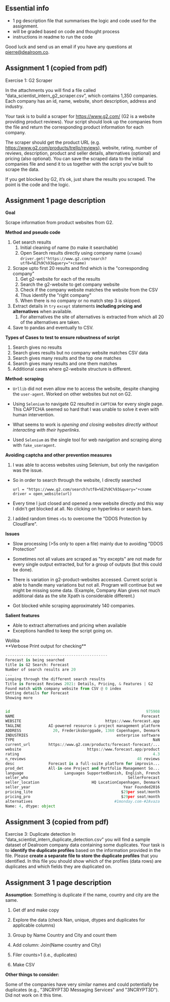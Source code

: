 ## Essential info

- 1 pg description file that summarises the logic and code used for
  the assignment.
- will be graded based on code and thought process
- instructions in readme to run the code

Good luck and send us an email if you have any questions at
pierre@dealroom.co.


## Assignment 1 (copied from pdf)

Exercise 1: G2 Scraper

In the attachments you will find a file called
“data\_scientist\_intern\_g2\_scraper.csv”, which contains 1,350
companies. Each company has an id, name, website, short description,
address and industry.

Your task is to build a scraper for https://www.g2.com/ (G2 is a
website providing product reviews). Your script should look up the
companies from the file and return the corresponding product
information for each company.

The scraper should get the product URL
(e.g. https://www.g2.com/products/trello/reviews), website, rating,
number of reviews, description, product and seller details,
alternatives (optional) and pricing (also optional). You can save the
scraped data to the initial companies file and send it to us together
with the script you’ve built to scrape the data.

If you get blocked by G2, it’s ok, just share the results you
scraped. The point is the code and the logic.


## Assignment 1 page description

**Goal**

Scrape information from product websites from G2.

**Method and pseudo code**

1. Get search results
   1. Initial cleaning of name (to make it searchable)
   2. Open Search results directly using company name (`cname`)
   `driver.get("https://www.g2.com/search?utf8=%E2%9C%93&query="+cname)`
2. Scrape upto first 20 results and find which is the "corresponding company"
   1. Get g2-website for each of the results
   2. Search the g2-website to get company website
   3. Check if the company website matches the website from the CSV
   4. Thus identify the "right company"
   5. When there is no company or no match step 3 is skipped.
3. Extract details in `try` `except` statements **including pricing and
   alternatives** when available.
   1. For alternatives the site of alternatives is extracted from which
      all 20 of the alternatives are taken.
4. Save to pandas and eventually to CSV.

**Types of Cases to test to ensure robustness of script**

1. Search gives no results
2. Search gives results but no company website matches CSV data
3. Search gives many results and the top one matches
4. Search gives many results and one them matches
5. Additional cases where g2-website structure is different.

**Method: scraping**

- `Urllib` did not even allow me to access the website, despite
  changing the `user-agent`. Worked on other websites but not on G2.

- Using `Selenium` to navigate G2 resulted in `CAPTCHA` for every
  single page. This CAPTCHA seemed so hard that I was unable to
  solve it even with human intervention.
  
- What seems to work is *opening and closing websites directly without interacting
  with their hyperlinks*.

- Used `Selenium` as the single tool for web navigation and
  scraping along with `fake_useragent`. 
  


**Avoiding captcha and other prevention measures**

1. I was able to access websites using Selenium, but only the
  navigation was the issue.
  
  - So in order to search through the website, I directly searched

	    url = "https://www.g2.com/search?utf8=%E2%9C%93&query="+cname
		driver = open_website(url)
  - Every time I just closed and opened a new website directly and this way I
	didn't get blocked at all. No clicking on hyperlinks or search bars.
	
2. I added random times `>5s` to overcome the "DDOS Protection by
CloudFare".

**Issues**

- Slow processing (>5s only to open a file) mainly due to avoiding
  "DDOS Protection"
- Sometimes not all values are scraped as "try excepts" are not made
for every single output extracted, but for a group of outputs (but this could be done).

- There is variation in g2-product-websites accessed. Current script
is able to handle many variations but not all. Program will continue
but we might be missing some data. (Example, Company Alan gives not much
additional data as the site Xpath is considerable different.)

- Got blocked while scraping approximately 140 companies.

**Salient features**
- Able to extract alternatives and pricing when available
- Exceptions handled to keep the script going on.

<div class="fw-semibold c-midnight-100 word-break-word">Woliba</div>
**Verbose Print output for checking**

``` python
---------------------------------------------
Forecast is being searched
title is G2 Search: Forecast
Number of search results are 20
...
Looping through the different search results
Title is Forecast Reviews 2021: Details, Pricing, & Features | G2
Found match with company website from CSV @ 0 index
Getting details for Forecast
Showing more


id                                                            975908
NAME                                                        Forecast
WEBSITE                                     https://www.forecast.app
TAGLINE            AI-powered resource & project management platform
ADDRESS              20, Frederiksborggade, 1360 Copenhagen, Denmark
INDUSTRIES                                       enterprise software
TYPE                                                             NaN
current_url        https://www.g2.com/products/forecast-forecast/...
website                             https://www.forecast.app/product
rating                                                           4.3
n_reviews                                                 48 reviews
desc               Forecast is a full-suite platform for improvin...
prod_det           All-in-one Project and Portfolio Management So...
language                  Languages SupportedDanish, English, French
seller_who                                            SellerForecast
seller_location                       HQ LocationCopenhagen, Denmark
seller_year                                         Year Founded2016
pricing_lite                                       $29per seat/month
pricing_pro                                        $29per seat/month
alternatives                                    #1monday.com-#2Avaza
Name: 4, dtype: object
```

## Assignment 3 (copied from pdf)

Exercise 3: Duplicate detection In
“data_scientist_intern_duplicate_detection.csv” you will find a sample
dataset of Dealroom company data containing some duplicates. Your task
is to **identify the duplicate profiles** based on the information
provided in the file. Please **create a separate file to store the
duplicate profiles** that you identified. In this file you should show
which of the profiles (data rows) are duplicates and which fields they
are duplicated on.

## Assignment 3 1 page description

**Assumption**: Something is duplicate if the name, country and city are
the same.

1. Get df and make copy 

2. Explore the data (check Nan, unique, dtypes and duplicates for applicable
   columns)

3. Group by Name Country and City and count them

4. Add column: Join(Name country and City)

5. Filer counts>1 (i.e., duplicates)

6. Make CSV


**Other things to consider:**

Some of the companies have very similar names and could potentially be
duplicates (e.g., "3NCRYPT3D Messaging Services" and "3NCRYPT3D"). Did
not work on it this time.

